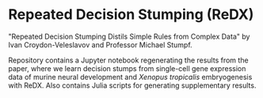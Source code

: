 # Repeated Decision Stumping (ReDX)

"Repeated Decision Stumping Distils Simple Rules from Complex Data" by Ivan Croydon-Veleslavov and Professor Michael Stumpf.

Repository contains a Jupyter notebook regenerating the results from the paper, where we learn decision stumps from single-cell gene expression data of murine neural development and _Xenopus tropicalis_ embryogenesis with ReDX. Also contains Julia scripts for generating supplementary results. 

